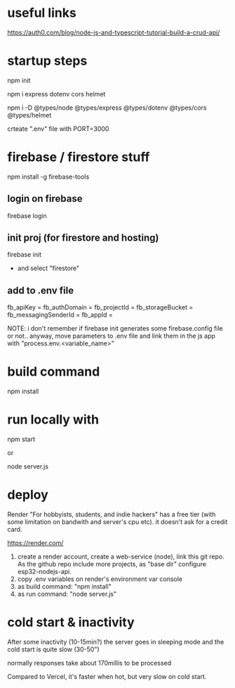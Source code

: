 # useful links

https://auth0.com/blog/node-js-and-typescript-tutorial-build-a-crud-api/


# startup steps

npm init

npm i express dotenv cors helmet

npm i -D @types/node @types/express @types/dotenv @types/cors @types/helmet

crteate ".env" file with
PORT=3000

# firebase / firestore stuff
npm install -g firebase-tools

## login on firebase
firebase login

## init proj (for firestore and hosting)
firebase init
- and select "firestore"

## add to .env file
fb_apiKey = <firebase apiKey>
fb_authDomain = <firebase authDomain>
fb_projectId = <firebase projectId>
fb_storageBucket = <firebase storageBucket>
fb_messagingSenderId = <firebase messagingSenderId>
fb_appId = <firebase appId>


NOTE: i don't remember if firebase init generates some firebase.config file or not.. anyway, move parameters to .env file and link them in the js app with "process.env.<variable_name>"


# build command
npm install

# run locally with
npm start

or

node server.js


# deploy
Render "For hobbyists, students, and indie hackers" has a free tier (with some limitation on bandwith and server's cpu etc). it doesn't ask for a credit card.

https://render.com/

1. create a render account, create a web-service (node), link this git repo. As the github repo include more projects, as "base dir" configure esp32-nodejs-api.
1. copy .env variables on render's environment var console
1. as build command: "npm install"
1. as run command: "node server.js"

# cold start & inactivity
After some inactivity (10-15min?) the server goes in sleeping mode and the cold start is quite slow (30-50")

normally responses take about 170millis to be processed

Compared to Vercel, it's faster when hot, but very slow on cold start.
